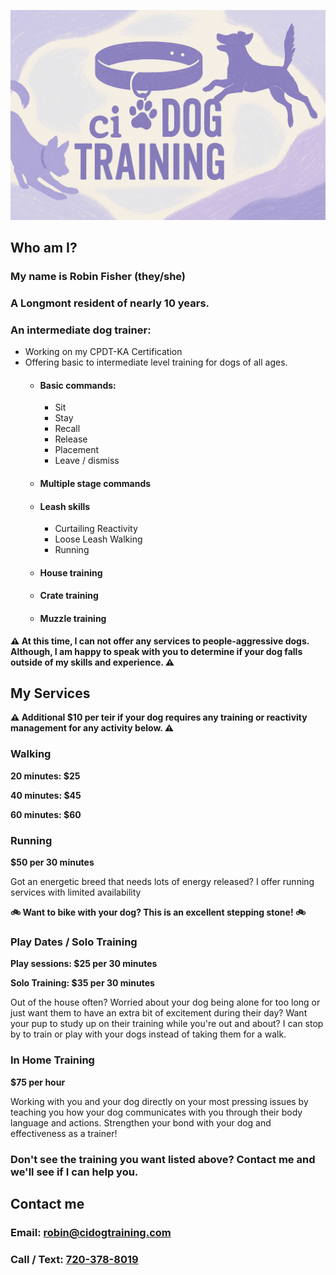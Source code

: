 <link rel="stylesheet" href="style.css" />
<title>ci Dog Training & Walking| Longmont, CO Dog Training & Walking</title>

![image](./banner.png)
<a href="#who-am-i" class="arrow-container">
<i class="arrow down"></i>
</a>

## Who am I?

### My name is Robin Fisher (they/she)
### A Longmont resident of nearly 10 years.
### An intermediate dog trainer:
* Working on my CPDT-KA Certification
* Offering basic to intermediate level training for dogs of all ages.
    * #### Basic commands: 
        * Sit
        * Stay
        * Recall
        * Release
        * Placement
        * Leave / dismiss
    * #### Multiple stage commands 
    * #### Leash skills
        * Curtailing Reactivity
        * Loose Leash Walking
        * Running
    * #### House training
    * #### Crate training
    * #### Muzzle training

<div class="alert warn">
    <strong>
        ⚠️ At this time, I can not offer any services to people-aggressive dogs. Although, I am happy to speak with you to determine if your dog falls outside of my skills and experience. ⚠️
    </strong>
</div>

## My Services

<div class="alert warn">
    <strong>
        ⚠️ Additional $10 per teir if your dog requires any training or reactivity management for any activity below. ⚠️
    </strong>
</div>

### Walking
<div class="alert price">
<strong>
<p>20 minutes: $25</p>

<p>40 minutes: $45</p>

<p>60 minutes: $60</p>
</strong>
</div>

### Running

<div class="alert price">
    <strong>
$50 per 30 minutes
    </strong>
</div>

Got an energetic breed that needs lots of energy released? I offer running services with limited availability

<div class="alert info">
    <strong>
    🚲 Want to bike with your dog? This is an excellent stepping stone! 🚲
    </strong>
</div>

### Play Dates / Solo Training
<div class="alert price">
<strong>
<p>Play sessions: $25 per 30 minutes</p>

<p>Solo Training: $35 per 30 minutes</p>
</strong>
</div>

Out of the house often? Worried about your dog being alone for too long or just want them to have an extra bit of excitement during their day? Want your pup to study up on their training while you're out and about? I can stop by to train or play with your dogs instead of taking them for a walk.

### In Home Training
<div class="alert price">
    <strong>
$75 per hour
    </strong>
</div>

Working with you and your dog directly on your most pressing issues by teaching you how your dog communicates with you through their body language and actions. Strengthen your bond with your dog and effectiveness as a trainer!

### Don't see the training you want listed above? Contact me and we'll see if I can help you. 

## Contact me

### Email: [robin@cidogtraining.com](mailto:robin@cidogtraining.com) 
### Call / Text: [720-378-8019](tel:720-378-8019)
